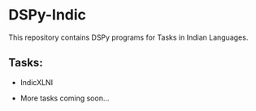 # DSPy-Indic

This repository contains DSPy programs for Tasks in Indian Languages.

## Tasks:

- IndicXLNI

- More tasks coming soon...
